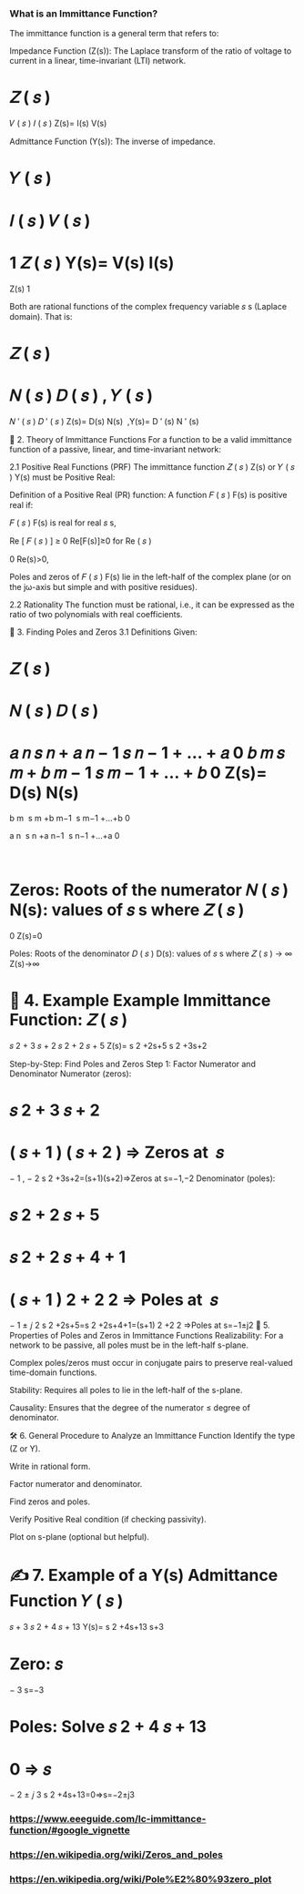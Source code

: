  ### What is an Immittance Function?
The immittance function is a general term that refers to:

Impedance Function (Z(s)): The Laplace transform of the ratio of voltage to current in a linear, time-invariant (LTI) network.

𝑍
(
𝑠
)
=
𝑉
(
𝑠
)
𝐼
(
𝑠
)
Z(s)= 
I(s)
V(s)
​
 
Admittance Function (Y(s)): The inverse of impedance.

𝑌
(
𝑠
)
=
𝐼
(
𝑠
)
𝑉
(
𝑠
)
=
1
𝑍
(
𝑠
)
Y(s)= 
V(s)
I(s)
​
 = 
Z(s)
1
​
 
Both are rational functions of the complex frequency variable 
𝑠
s (Laplace domain). That is:

𝑍
(
𝑠
)
=
𝑁
(
𝑠
)
𝐷
(
𝑠
)
,
𝑌
(
𝑠
)
=
𝑁
′
(
𝑠
)
𝐷
′
(
𝑠
)
Z(s)= 
D(s)
N(s)
​
 ,Y(s)= 
D 
′
 (s)
N 
′
 (s)
​
 
📗 2. Theory of Immittance Functions
For a function to be a valid immittance function of a passive, linear, and time-invariant network:

2.1 Positive Real Functions (PRF)
The immittance function 
𝑍
(
𝑠
)
Z(s) or 
𝑌
(
𝑠
)
Y(s) must be Positive Real:

Definition of a Positive Real (PR) function:
A function 
𝐹
(
𝑠
)
F(s) is positive real if:

𝐹
(
𝑠
)
F(s) is real for real 
𝑠
s,

Re
[
𝐹
(
𝑠
)
]
≥
0
Re[F(s)]≥0 for 
Re
(
𝑠
)
>
0
Re(s)>0,

Poles and zeros of 
𝐹
(
𝑠
)
F(s) lie in the left-half of the complex plane (or on the jω-axis but simple and with positive residues).

2.2 Rationality
The function must be rational, i.e., it can be expressed as the ratio of two polynomials with real coefficients.

📙 3. Finding Poles and Zeros
3.1 Definitions
Given:

𝑍
(
𝑠
)
=
𝑁
(
𝑠
)
𝐷
(
𝑠
)
=
𝑎
𝑛
𝑠
𝑛
+
𝑎
𝑛
−
1
𝑠
𝑛
−
1
+
…
+
𝑎
0
𝑏
𝑚
𝑠
𝑚
+
𝑏
𝑚
−
1
𝑠
𝑚
−
1
+
…
+
𝑏
0
Z(s)= 
D(s)
N(s)
​
 = 
b 
m
​
 s 
m
 +b 
m−1
​
 s 
m−1
 +…+b 
0
​
 
a 
n
​
 s 
n
 +a 
n−1
​
 s 
n−1
 +…+a 
0
​
 
​
 
Zeros: Roots of the numerator 
𝑁
(
𝑠
)
N(s): values of 
𝑠
s where 
𝑍
(
𝑠
)
=
0
Z(s)=0

Poles: Roots of the denominator 
𝐷
(
𝑠
)
D(s): values of 
𝑠
s where 
𝑍
(
𝑠
)
→
∞
Z(s)→∞

📘 4. Example
Example Immittance Function:
𝑍
(
𝑠
)
=
𝑠
2
+
3
𝑠
+
2
𝑠
2
+
2
𝑠
+
5
Z(s)= 
s 
2
 +2s+5
s 
2
 +3s+2
​
 
Step-by-Step: Find Poles and Zeros
Step 1: Factor Numerator and Denominator
Numerator (zeros):

𝑠
2
+
3
𝑠
+
2
=
(
𝑠
+
1
)
(
𝑠
+
2
)
⇒
Zeros at 
𝑠
=
−
1
,
−
2
s 
2
 +3s+2=(s+1)(s+2)⇒Zeros at s=−1,−2
Denominator (poles):

𝑠
2
+
2
𝑠
+
5
=
𝑠
2
+
2
𝑠
+
4
+
1
=
(
𝑠
+
1
)
2
+
2
2
⇒
Poles at 
𝑠
=
−
1
±
𝑗
2
s 
2
 +2s+5=s 
2
 +2s+4+1=(s+1) 
2
 +2 
2
 ⇒Poles at s=−1±j2
📕 5. Properties of Poles and Zeros in Immittance Functions
Realizability: For a network to be passive, all poles must be in the left-half s-plane.

Complex poles/zeros must occur in conjugate pairs to preserve real-valued time-domain functions.

Stability: Requires all poles to lie in the left-half of the s-plane.

Causality: Ensures that the degree of the numerator ≤ degree of denominator.

🛠 6. General Procedure to Analyze an Immittance Function
Identify the type (Z or Y).

Write in rational form.

Factor numerator and denominator.

Find zeros and poles.

Verify Positive Real condition (if checking passivity).

Plot on s-plane (optional but helpful).

✍️ 7. Example of a Y(s) Admittance Function
𝑌
(
𝑠
)
=
𝑠
+
3
𝑠
2
+
4
𝑠
+
13
Y(s)= 
s 
2
 +4s+13
s+3
​
 
Zero: 
𝑠
=
−
3
s=−3

Poles: Solve 
𝑠
2
+
4
𝑠
+
13
=
0
⇒
𝑠
=
−
2
±
𝑗
3
s 
2
 +4s+13=0⇒s=−2±j3

### https://www.eeeguide.com/lc-immittance-function/#google_vignette
### https://en.wikipedia.org/wiki/Zeros_and_poles
### https://en.wikipedia.org/wiki/Pole%E2%80%93zero_plot
